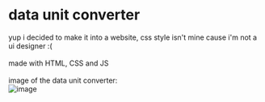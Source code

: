 # data unit converter
yup i decided to make it into a website, css style isn't mine cause i'm not a ui designer :(
<br>
<br>
made with HTML, CSS and JS
<br>
<br>
image of the data unit converter:
<br>
![image](https://github.com/Postigic/code-dump-lmao/assets/143212308/4ed8df60-4b58-437e-9113-df7d01cfc766)
